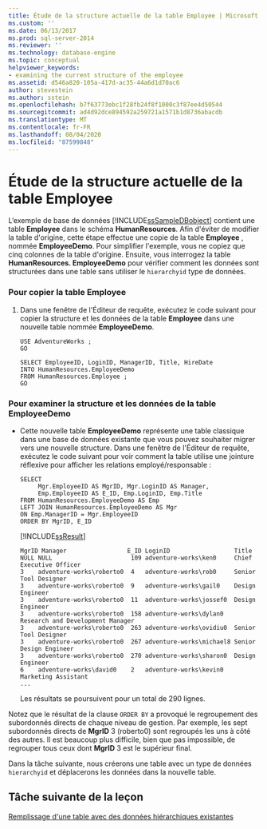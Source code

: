 ```yaml
---
title: Étude de la structure actuelle de la table Employee | Microsoft Docs
ms.custom: ''
ms.date: 06/13/2017
ms.prod: sql-server-2014
ms.reviewer: ''
ms.technology: database-engine
ms.topic: conceptual
helpviewer_keywords:
- examining the current structure of the employee
ms.assetid: d546a820-105a-417d-ac35-44a6d1d70ac6
author: stevestein
ms.author: sstein
ms.openlocfilehash: b7f63773ebc1f28fb24f8f1000c3f87ee4d50544
ms.sourcegitcommit: ad4d92dce894592a259721a1571b1d8736abacdb
ms.translationtype: MT
ms.contentlocale: fr-FR
ms.lasthandoff: 08/04/2020
ms.locfileid: "87599848"
---
```

# <a name="examining-the-current-structure-of-the-employee-table"></a>Étude de la structure actuelle de la table Employee
   L’exemple de base de données [!INCLUDE[ssSampleDBobject](../../includes/sssampledbobject-md.md)] contient une table **Employee** dans le schéma **HumanResources**. Afin d'éviter de modifier la table d'origine, cette étape effectue une copie de la table **Employee** , nommée **EmployeeDemo**. Pour simplifier l'exemple, vous ne copiez que cinq colonnes de la table d'origine. Ensuite, vous interrogez la table **HumanResources. EmployeeDemo** pour vérifier comment les données sont structurées dans une table sans utiliser le `hierarchyid` type de données.  
  
### <a name="to-copy-the-employee-table"></a>Pour copier la table Employee  
  
1.  Dans une fenêtre de l'Éditeur de requête, exécutez le code suivant pour copier la structure et les données de la table **Employee** dans une nouvelle table nommée **EmployeeDemo**.  
  
    ```  
    USE AdventureWorks ;  
    GO  
  
    SELECT EmployeeID, LoginID, ManagerID, Title, HireDate   
    INTO HumanResources.EmployeeDemo   
    FROM HumanResources.Employee ;  
    GO  
    ```  
  
### <a name="to-examine-the-structure-and-data-of-the-employeedemo-table"></a>Pour examiner la structure et les données de la table EmployeeDemo  
  
-   Cette nouvelle table **EmployeeDemo** représente une table classique dans une base de données existante que vous pouvez souhaiter migrer vers une nouvelle structure. Dans une fenêtre de l'Éditeur de requête, exécutez le code suivant pour voir comment la table utilise une jointure réflexive pour afficher les relations employé/responsable :  
  
    ```  
    SELECT   
         Mgr.EmployeeID AS MgrID, Mgr.LoginID AS Manager,   
         Emp.EmployeeID AS E_ID, Emp.LoginID, Emp.Title  
    FROM HumanResources.EmployeeDemo AS Emp  
    LEFT JOIN HumanResources.EmployeeDemo AS Mgr  
    ON Emp.ManagerID = Mgr.EmployeeID  
    ORDER BY MgrID, E_ID  
    ```  
  
     [!INCLUDE[ssResult](../../includes/ssresult-md.md)]  
  
    ```  
    MgrID Manager                 E_ID LoginID                  Title  
    NULL NULL                      109 adventure-works\ken0     Chief Executive Officer  
    3    adventure-works\roberto0  4   adventure-works\rob0     Senior Tool Designer  
    3    adventure-works\roberto0  9   adventure-works\gail0    Design Engineer  
    3    adventure-works\roberto0  11  adventure-works\jossef0  Design Engineer  
    3    adventure-works\roberto0  158 adventure-works\dylan0   Research and Development Manager  
    3    adventure-works\roberto0  263 adventure-works\ovidiu0  Senior Tool Designer  
    3    adventure-works\roberto0  267 adventure-works\michael8 Senior Design Engineer  
    3    adventure-works\roberto0  270 adventure-works\sharon0  Design Engineer  
    6    adventure-works\david0    2   adventure-works\kevin0   Marketing Assistant  
    ...  
    ```  
  
     Les résultats se poursuivent pour un total de 290 lignes.  
  
 Notez que le résultat de la clause `ORDER BY` a provoqué le regroupement des subordonnés directs de chaque niveau de gestion. Par exemple, les sept subordonnés directs de **MgrID** 3 (roberto0) sont regroupés les uns à côté des autres. Il est beaucoup plus difficile, bien que pas impossible, de regrouper tous ceux dont **MgrID** 3 est le supérieur final.  
  
 Dans la tâche suivante, nous créerons une table avec un type de données `hierarchyid` et déplacerons les données dans la nouvelle table.  
  
## <a name="next-task-in-lesson"></a>Tâche suivante de la leçon  
 [Remplissage d'une table avec des données hiérarchiques existantes](lesson-1-2-populating-a-table-with-existing-hierarchical-data.md)  
  
  
